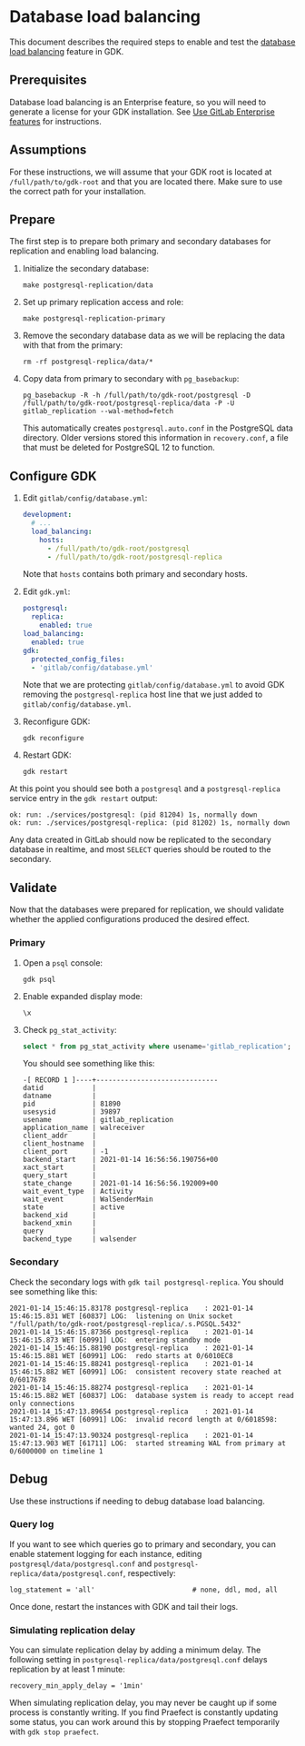 # Database load balancing

This document describes the required steps to enable and test the [database load balancing](https://docs.gitlab.com/ee/administration/database_load_balancing.html) feature in GDK.

## Prerequisites

Database load balancing is an Enterprise feature, so you will need to generate a license for your GDK installation. See [Use GitLab Enterprise features](../index.md#use-gitlab-enterprise-features) for instructions.

## Assumptions

For these instructions, we will assume that your GDK root is located at `/full/path/to/gdk-root` and that you are located there. Make sure to use the correct path for your installation.

## Prepare

The first step is to prepare both primary and secondary databases for replication and enabling load balancing.

1. Initialize the secondary database:

    ```shell
    make postgresql-replication/data
    ```

1. Set up primary replication access and role:

    ```shell
    make postgresql-replication-primary
    ```

1. Remove the secondary database data as we will be replacing the data with that from the primary:

    ```shell
    rm -rf postgresql-replica/data/*
    ```

1. Copy data from primary to secondary with `pg_basebackup`:

    ```shell
    pg_basebackup -R -h /full/path/to/gdk-root/postgresql -D /full/path/to/gdk-root/postgresql-replica/data -P -U gitlab_replication --wal-method=fetch
    ```

   This automatically creates `postgresql.auto.conf` in the PostgreSQL data directory. Older
   versions stored this information in `recovery.conf`, a file that must be deleted for
   PostgreSQL 12 to function.

## Configure GDK

1. Edit `gitlab/config/database.yml`:

   ```yaml
   development:
     # ...
     load_balancing:
       hosts:
         - /full/path/to/gdk-root/postgresql
         - /full/path/to/gdk-root/postgresql-replica
   ```

   Note that `hosts` contains both primary and secondary hosts.

1. Edit `gdk.yml`:

   ```yaml
   postgresql:
     replica:
       enabled: true
   load_balancing:
     enabled: true
   gdk:
     protected_config_files:
     - 'gitlab/config/database.yml'
   ```

   Note that we are protecting `gitlab/config/database.yml` to avoid GDK removing the `postgresql-replica` host line that we just added to `gitlab/config/database.yml`.

1. Reconfigure GDK:

    ```shell
    gdk reconfigure
    ```

1. Restart GDK:

    ```shell
    gdk restart
    ```

At this point you should see both a `postgresql` and a `postgresql-replica` service entry in the `gdk restart` output:

```plaintext
ok: run: ./services/postgresql: (pid 81204) 1s, normally down
ok: run: ./services/postgresql-replica: (pid 81202) 1s, normally down
```

Any data created in GitLab should now be replicated to the secondary database in realtime, and most `SELECT` queries should be routed to the secondary.

## Validate

Now that the databases were prepared for replication, we should validate whether the applied configurations produced the desired effect.

### Primary

1. Open a `psql` console:

    ```shell
    gdk psql
    ```

1. Enable expanded display mode:

    ```plaintext
    \x
    ```

1. Check `pg_stat_activity`:

    ```sql
    select * from pg_stat_activity where usename='gitlab_replication';
    ```

    You should see something like this:

    ```plaintext
    -[ RECORD 1 ]----+------------------------------
    datid            |
    datname          |
    pid              | 81890
    usesysid         | 39897
    usename          | gitlab_replication
    application_name | walreceiver
    client_addr      |
    client_hostname  |
    client_port      | -1
    backend_start    | 2021-01-14 16:56:56.190756+00
    xact_start       |
    query_start      |
    state_change     | 2021-01-14 16:56:56.192009+00
    wait_event_type  | Activity
    wait_event       | WalSenderMain
    state            | active
    backend_xid      |
    backend_xmin     |
    query            |
    backend_type     | walsender
    ```

### Secondary

Check the secondary logs with `gdk tail postgresql-replica`. You should see something like this:

```plaintext
2021-01-14_15:46:15.83178 postgresql-replica    : 2021-01-14 15:46:15.831 WET [60837] LOG:  listening on Unix socket "/full/path/to/gdk-root/postgresql-replica/.s.PGSQL.5432"
2021-01-14_15:46:15.87366 postgresql-replica    : 2021-01-14 15:46:15.873 WET [60991] LOG:  entering standby mode
2021-01-14_15:46:15.88190 postgresql-replica    : 2021-01-14 15:46:15.881 WET [60991] LOG:  redo starts at 0/6010EC8
2021-01-14_15:46:15.88241 postgresql-replica    : 2021-01-14 15:46:15.882 WET [60991] LOG:  consistent recovery state reached at 0/6017678
2021-01-14_15:46:15.88274 postgresql-replica    : 2021-01-14 15:46:15.882 WET [60837] LOG:  database system is ready to accept read only connections
2021-01-14_15:47:13.89654 postgresql-replica    : 2021-01-14 15:47:13.896 WET [60991] LOG:  invalid record length at 0/6018598: wanted 24, got 0
2021-01-14_15:47:13.90324 postgresql-replica    : 2021-01-14 15:47:13.903 WET [61711] LOG:  started streaming WAL from primary at 0/6000000 on timeline 1
```

## Debug

Use these instructions if needing to debug database load balancing.

### Query log

If you want to see which queries go to primary and secondary, you can enable statement logging for each instance, editing `postgresql/data/postgresql.conf` and `postgresql-replica/data/postgresql.conf`, respectively:

```plaintext
log_statement = 'all'                        # none, ddl, mod, all
```

Once done, restart the instances with GDK and tail their logs.

### Simulating replication delay

You can simulate replication delay by adding a minimum delay. The
following setting in `postgresql-replica/data/postgresql.conf` delays
replication by at least 1 minute:

```plaintext
recovery_min_apply_delay = '1min'
```

When simulating replication delay, you may never be caught up if some process is constantly writing. If you find Praefect is constantly
updating some status, you can work around this by stopping Praefect temporarily with `gdk stop praefect`.
